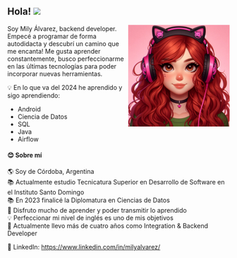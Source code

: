 

## Hola! <img src="https://media.giphy.com/media/hvRJCLFzcasrR4ia7z/giphy.gif" width="25px">

<img align='right' src="_2b84f0da-83b5-4ffd-b186-cdb7b7413a32.jpeg" alt="girl" width="230">



Soy Mily Álvarez, backend developer. Empecé a programar de forma autodidacta y descubrí un camino que me encanta!
Me gusta aprender constantemente, busco perfeccionarme en las últimas tecnologías para poder incorporar nuevas herramientas. 

 
 💡 En lo que va del 2024 he aprendido y sigo aprendiendo:

 - Android
 - Ciencia de Datos
 - SQL
 - Java
 - Airflow
 
   
#### 😊 Sobre mí <br>
   🌎 Soy de Córdoba, Argentina <br>
   📚 Actualmente estudio Tecnicatura Superior en Desarrollo de Software en el Instituto Santo Domingo <br>
   📚 En 2023 finalicé la Diplomatura en Ciencias de Datos <br>
   📌 Disfruto mucho de aprender y poder transmitir lo aprendido <br>
   💡  Perfeccionar mi nivel de inglés es uno de mis objetivos <br>
   📌 Actualmente llevo más de cuatro años como Integration & Backend Developer
   
   🔎 LinkedIn: https://www.linkedin.com/in/milyalvarez/
